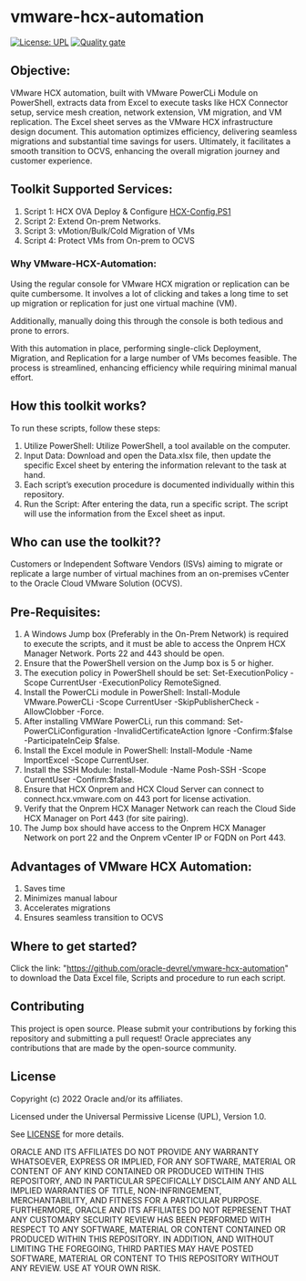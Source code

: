 # vmware-hcx-automation

[![License: UPL](https://img.shields.io/badge/license-UPL-green)](https://img.shields.io/badge/license-UPL-green) [![Quality gate](https://sonarcloud.io/api/project_badges/quality_gate?project=oracle-devrel_vmware-hcx-automation)](https://sonarcloud.io/dashboard?id=oracle-devrel_vmware-hcx-automation)


## Objective:

VMware HCX automation, built with VMware PowerCLi Module on PowerShell, extracts data from Excel to execute tasks like HCX Connector setup, service mesh creation, network extension, VM migration, and VM replication. The Excel sheet serves as the VMware HCX infrastructure design document. This automation optimizes efficiency, delivering seamless migrations and substantial time savings for users. Ultimately, it facilitates a smooth transition to OCVS, enhancing the overall migration journey and customer experience.


## Toolkit Supported Services:

1.	Script 1: HCX OVA Deploy & Configure [HCX-Config.PS1](https://github.com/oracle-devrel/vmware-hcx-automation/blob/develop/HCX-Config.ps1)
2.	Script 2: Extend On-prem Networks.
3.	Script 3: vMotion/Bulk/Cold Migration of VMs
4.	Script 4: Protect VMs from On-prem to OCVS






### Why VMware-HCX-Automation:

Using the regular console for VMware HCX migration or replication can be quite cumbersome. It involves a lot of clicking and takes a long time to set up migration or replication for just one virtual machine (VM).

Additionally, manually doing this through the console is both tedious and prone to errors.

With this automation in place, performing single-click Deployment, Migration, and Replication for a large number of VMs becomes feasible. The process is streamlined, enhancing efficiency while requiring minimal manual effort.


## How this toolkit works?
To run these scripts, follow these steps:
1.  Utilize PowerShell: Utilize PowerShell, a tool available on the computer.
2.  Input Data: Download and open the Data.xlsx file, then update the specific Excel sheet by entering the information relevant to the task at hand.
3.	Each script’s execution procedure is documented individually within this repository.
4.	Run the Script: After entering the data, run a specific script. The script will use the information from the Excel sheet as input.



## Who can use the toolkit??

Customers or Independent Software Vendors (ISVs) aiming to migrate or replicate a large number of virtual machines from an on-premises vCenter to the Oracle Cloud VMware Solution (OCVS).


## Pre-Requisites:

1.	A Windows Jump box (Preferably in the On-Prem Network) is required to execute the scripts, and it must be able to access the Onprem HCX Manager Network. Ports 22 and 443 should be open.
2.	Ensure that the PowerShell version on the Jump box is 5 or higher.
3.	The execution policy in PowerShell should be set: Set-ExecutionPolicy -Scope CurrentUser -ExecutionPolicy RemoteSigned.
4.	Install the PowerCLi module in PowerShell: Install-Module VMware.PowerCLi -Scope CurrentUser -SkipPublisherCheck -AllowClobber -Force.
5.	After installing VMWare PowerCLi, run this command: Set-PowerCLiConfiguration -InvalidCertificateAction Ignore -Confirm:$false -ParticipateInCeip $false.
6.	Install the Excel module in PowerShell: Install-Module -Name ImportExcel -Scope CurrentUser.
7.	Install the SSH Module: Install-Module -Name Posh-SSH -Scope CurrentUser -Confirm:$false.
8.	Ensure that HCX Onprem and HCX Cloud Server can connect to connect.hcx.vmware.com on 443 port for license activation.
9.	Verify that the Onprem HCX Manager Network can reach the Cloud Side HCX Manager on Port 443 (for site pairing).
10.	The Jump box should have access to the Onprem HCX Manager Network on port 22 and the Onprem vCenter IP or FQDN on Port 443.


## Advantages of VMware HCX Automation:

1.	Saves time
2.	Minimizes manual labour
3.	Accelerates migrations
4.	Ensures seamless transition to OCVS



## Where to get started?

Click the link: "https://github.com/oracle-devrel/vmware-hcx-automation" to download the Data Excel file, Scripts and procedure to run  each script.



## Contributing
This project is open source.  Please submit your contributions by forking this repository and submitting a pull request!  Oracle appreciates any contributions that are made by the open-source community.

## License
Copyright (c) 2022 Oracle and/or its affiliates.

Licensed under the Universal Permissive License (UPL), Version 1.0.

See [LICENSE](LICENSE) for more details.

ORACLE AND ITS AFFILIATES DO NOT PROVIDE ANY WARRANTY WHATSOEVER, EXPRESS OR IMPLIED, FOR ANY SOFTWARE, MATERIAL OR CONTENT OF ANY KIND CONTAINED OR PRODUCED WITHIN THIS REPOSITORY, AND IN PARTICULAR SPECIFICALLY DISCLAIM ANY AND ALL IMPLIED WARRANTIES OF TITLE, NON-INFRINGEMENT, MERCHANTABILITY, AND FITNESS FOR A PARTICULAR PURPOSE.  FURTHERMORE, ORACLE AND ITS AFFILIATES DO NOT REPRESENT THAT ANY CUSTOMARY SECURITY REVIEW HAS BEEN PERFORMED WITH RESPECT TO ANY SOFTWARE, MATERIAL OR CONTENT CONTAINED OR PRODUCED WITHIN THIS REPOSITORY. IN ADDITION, AND WITHOUT LIMITING THE FOREGOING, THIRD PARTIES MAY HAVE POSTED SOFTWARE, MATERIAL OR CONTENT TO THIS REPOSITORY WITHOUT ANY REVIEW. USE AT YOUR OWN RISK. 

